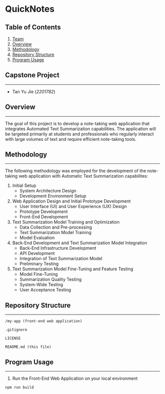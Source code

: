 # QuickNotes
## Table of Contents
1. [Team](#capstone-project)
2. [Overview](#overview)
3. [Methodology](#methodology)
4. [Repository Structure](#repository-structure)
5. [Program Usage](#program-usage)

## Capstone Project
---
- Tan Yu Jie (*2201782*)

## Overview
---
The goal of this project is to develop a note-taking web application that integrates Automated Text Summarization capabilities. The application will be targeted primarily at students and professionals who regularly interact with large volumes of text and require efficient note-taking tools.

## Methodology
---
The following methodology was employed for the development of the note-taking web application with Automatic Text Summarization capabilites:
1. Initial Setup
    - System Architecture Design
    - Development Environment Setup
2. Web Application Design and Initial Prototype Development
    - User Interface (UI) and User Experience (UX) Design
    - Prototype Development
    - Front-End Development
3. Text Summarization Model Training and Optimization
    - Data Collection and Pre-processing
    - Text Summarization Model Training
    - Model Evaluation
4. Back-End Development and Text Summarization Model Integration
    - Back-End Infrastructure Development
    - API Development
    - Integration of Text Summarization Model
    - Preliminary Testing
5. Text Summarization Model Fine-Tuning and Feature Testing
    - Model Fine-Tuning
    - Summarization Quality Testing
    - System-Wide Testing
    - User Acceptance Testing

## Repository Structure
---
```
/my-app (front-end web application)

.gitignore

LICENSE

README.md (this file)
```

## Program Usage
---
1. Run the Front-End Web Application on your local environment
```shell
npm run build
```